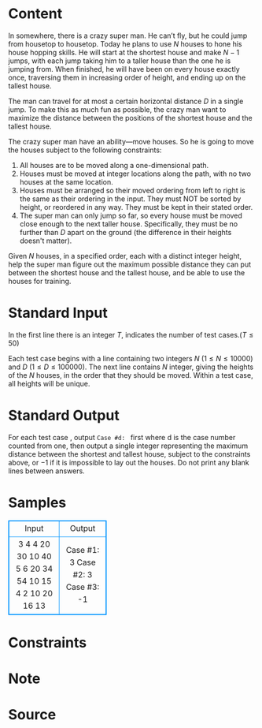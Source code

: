 
# Content

In somewhere, there is a crazy super man. He can’t fly, but he could jump from housetop to housetop. Today he plans to use $N$ houses to hone his house hopping skills. He will start at the shortest house and make $N-1$ jumps, with each jump taking him to a taller house than the one he is jumping from. When finished, he will have been on every house exactly once, traversing them in increasing order of height, and ending up on the tallest house. 

The man can travel for at most a certain horizontal distance $D$ in a single jump. To make this as much fun as possible, the crazy man want to maximize the distance between the positions of the shortest house and the tallest house. 

The crazy super man have an ability—move houses. So he is going to move the houses subject to the following constraints:
1. All houses are to be moved along a one-dimensional path. 
2. Houses must be moved at integer locations along the path, with no two houses at the same location. 
3. Houses must be arranged so their moved ordering from left to right is the same as their ordering in the input. They must NOT be sorted by height, or reordered in any way. They must be kept in their stated order. 
4. The super man can only jump so far, so every house must be moved close enough to the next taller house. Specifically, they must be no further than $D$ apart on the ground (the difference in their heights doesn't matter). 

Given $N$ houses, in a specified order, each with a distinct integer height, help the super man figure out the maximum possible distance they can put between the shortest house and the tallest house, and be able to use the houses for training.

# Standard Input

In the first line there is an integer $T$, indicates the number of test cases.($T\leq 50$)

Each test case begins with a line containing two integers $N$ ($1\leq N\leq 10000$) and $D$ ($1\leq D\leq 100000$). The next line contains $N$ integer, giving the heights of the $N$ houses, in the order that they should be moved. Within a test case, all heights will be unique.

# Standard Output

For each test case , output `Case #d: ` first where d is the case number counted from one, then output a single integer representing the maximum distance between the shortest and tallest house, subject to the constraints above, or $-1$ if it is impossible to lay out the houses. Do not print any blank lines between answers.

# Samples

<style>
        table,table tr th, table tr td { border:1px solid #0094ff; }
        table { width: 200px; min-height: 25px; line-height: 25px; text-align: center; border-collapse: collapse;}   
    </style>
<table>
	<tr>
		<td>Input</td>
		<td>Output</td>
	</tr>
<tr><td>3
4 4 
20 30 10 40 
5 6 
20 34 54 10 15 
4 2 
10 20 16 13</td><td>Case #1: 3
Case #2: 3
Case #3: -1</td></tr></table>


# Constraints



# Note



# Source


